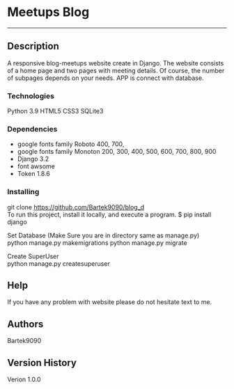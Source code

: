 # Meetups Blog 
-------------------------

## Description
A responsive blog-meetups website create in Django.
The website consists of a home page and two pages with meeting details. Of course, the number of subpages depends on your needs.
APP is connect with database.
 

### Technologies
Python 3.9
HTML5
CSS3
SQLite3
### Dependencies

* google fonts family Roboto 400, 700, 
* google fonts family Monoton 200, 300, 400, 500, 600, 700, 800, 900
* Django 3.2
* font awsome
* Token 1.8.6

### Installing
git clone https://github.com/Bartek9090/blog_d  <br/>
To run this project, install it locally, and execute a program.
$ pip install django

Set Database (Make Sure you are in directory same as manage.py)<br/>
python manage.py makemigrations
python manage.py migrate <br/>

Create SuperUser <br/>
python manage.py createsuperuser

## Help

If you have any problem with website please do not hesitate text to me.

## Authors
Bartek9090

## Version History

Verion 1.0.0
